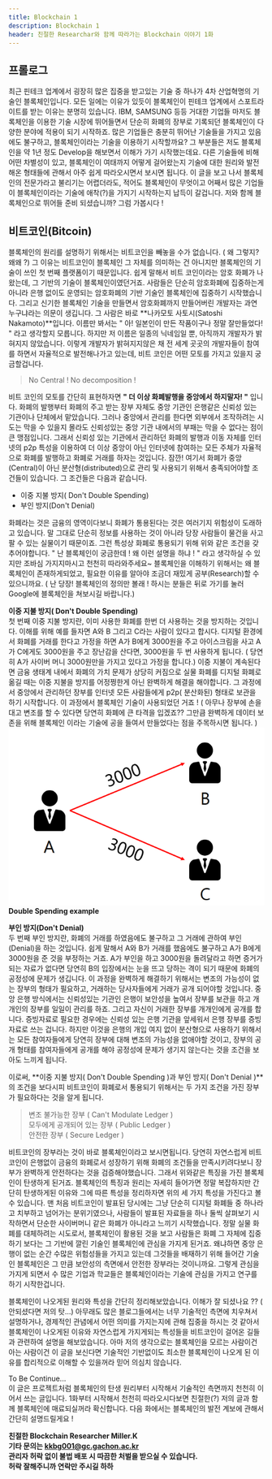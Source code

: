 ```yaml
---
title: Blockchain 1
description: Blockchain 1
header: 친절한 Researchar와 함께 따라가는 Blockchain 이야기 1화
---
```


## 프롤로그
 최근 핀테크 업계에서 굉장히 많은 집중을 받고있는 기술 중 하나가 4차 산업혁명의 기술인 블록체인입니다. 모든 일에는 이유가 있듯이 블록체인이 핀테크 업계에서 스포트라이트를 받는 이유는 분명히 있습니다. IBM, SAMSUNG  등등 거대한 기업들 마저도 블록체인을 이용한 기술 시장에 뛰어들면서 단순히 화폐의 장부로 기록되던 블록체인이 다양한 분야에 적용이 되기 시작하죠. 많은 기업들은 충분히 뛰어난 기술들을 가지고 있음에도 불구하고, 블록체인이라는 기술을 이용하기 시작할까요? 그 부분들은 저도 블록체인을 약 1년 정도 Develop을 해보면서 이해가 가기 시작했는데요. 다른 기술들에 비해 어떤 차별성이 있고, 블록체인이 여태까지 어떻게 걸어왔는지 기술에 대한 원리와 발전해온 형태들에 관해서 아주 쉽게 따라오시면서 보시면 됩니다. 이 글을 보고 나서 블록체인의 전문가라고 불리기는 어렵더라도, 적어도 블록체인이 무엇이고 어째서 많은 기업들이 블록체인이라는 기술에 애착(?)을 가지기 시작하는지 납득이 갈겁니다. 저와 함께 블록체인으로 뛰어들 준비 되셨습니까? 그럼 가봅시다 !

## 비트코인(Bitcoin)
블록체인의 원리를 설명하기 위해서는 비트코인을 빼놓을 수가 없습니다. ( 왜 그렇지? 왜왜 ?) 그 이유는 비트코인이 블록체인 그 자체를 의미하는 건 아니지만 블록체인의 기술이 쓰인 첫 번째 플랫폼이기 때문입니다. 쉽게 말해서 비트 코인이라는 암호 화폐가 나왔는데, 그 기반의 기술이 블록체인이였던거죠. 사람들은 단순히 암호화폐에 집중하는게 아니라 은행 없이도 운영되는 암호화폐의 기반 기술인 블록체인에 집중하기 시작했습니다. 그리고 신기한 블록체인 기술을 만들면서 암호화폐까지 만들어버린 개발자는 과연 누구냐라는 의문이 생깁니다. 그 사람은 바로 **나카모토 사토시(Satoshi Nakamoto)**입니다. 이름만 봐서는 " 아! 일본인이 만든 작품이구나  정말 잘만들었다! " 라고 생각할지 모릅니다. 하지만 저 이름은 일종의 닉네임일 뿐, 아직까지 개발자가 밝혀지지 않았습니다. 이렇게 개발자가 밝혀지지않은 채 전 세계 곳곳의 개발자들이 참여를 하면서 자율적으로 발전해나가고 있는데, 비트 코인은 어떤 모토를 가지고 있을지 궁금할겁니다.
>No Central !  No decomposition !  

비트 코인의 모토를 간단히 표현하자면 **" 더 이상 화폐발행을 중앙에서 하지말자!  "** 입니다. 화폐의 발행부터 화폐의 주고 받는 장부 자체도 중앙 기관인 은행같은 신뢰성 있는 기관이나 단체에서 맡았습니다. 그러나 중앙에서 관리를 한다면 외부에서 조작하려는 시도는 막을 수 있을지 몰라도 신뢰성있는 중앙 기관 내에서의 부패는 막을 수 없다는 점이 큰 맹점입니다. 그래서 신뢰성 있는 기관에서 관리하던 화폐의 발행과 이동 자체를 인터넷의 p2p 특성을 이용하여 더 이상 중앙이 아닌 인터넷에 참여하는 모든 주체가 자율적으로 화폐를 발행하고 화폐로 거래를 하자는 것입니다. 
잠깐! 여기서 화폐가 중앙(Central)이 아닌 분산형(distributed)으로 관리 및 사용되기 위해서 충족되어야할 조건들이 있습니다. 그 조건들은 다음과 같습니다.
> 
- 이중 지불 방지( Don't Double Spending)
- 부인 방지(Don't Denial)

화폐라는 것은 금융의 영역이다보니 화폐가 통용된다는 것은 여러기지 위험성이 도래하고 있습니다. 말 그대로 단순히 정보를 사용하는 것이 아니라 당장 사람들이 물건을 사고 팔 수 있는 실물이기 때문이죠. 그런 특성상 화폐로 통용되기 위해 위와 같은 조건을 갖추어야합니다. " 난 블록체인이 궁금한데 ! 왜 이런 설명을 하냐 ! " 라고 생각하실 수 있지만 조바심 가지지마시고 천천히 따라와주세요~ 블록체인을 이해하기 위해서는 왜 블록체인이 존재하게되었고, 필요한 이유를 알아야 조금더 재밌게 공부(Research)할 수 있으니까요. ( 난 당장! 블록체인의 정의만 볼래 ! 하시는 분들은 뒤로 가기를 눌러 Google에 블록체인을 쳐보시길 바랍니다.)  

**이중 지불 방지( Don't Double Spending)**  
첫 번째 이중 지불 방지란, 이미 사용한 화폐를 한번 더 사용하는 것을 방지하는 것입니다. 이해를 위해 예를 들자면 A와 B 그리고 C라는 사람이 있다고 합시다. 디지털 환경에서 화폐를 거래를 한다고 가정을 하면 A가 B에게 3000원을 주고 아이스크림을 사고 A가 C에게도 3000원을 주고 장난감을 산다면, 3000원을 두 번 사용하게 됩니다. ( 당연히 A가 사이버 머니 3000원만을 가지고 있다고 가정을 합니다.) 이중 지불이 계속된다면 금융 생태계 내에서 화폐의 가치 문제가 상당히 커짐으로 실물 화폐를 디지털 화폐로 옮길 때는 이중 지불을 방지를 어정쩡한게 아닌 완벽하게 해결을 해야합니다. 그 과정에서 중앙에서 관리하던 장부를 인터넷 모든 사람들에게 p2p( 분산화된) 형태로 보관을 하기 시작합니다. 이 과정에서 블록체인 기술이 사용되었던 거죠 !  ( 아무나 장부에 손을 대고 변조를 할 수 있다면 당연히 화폐에 큰 타격을 입겠죠?? 그만큼 완벽하게 데이터 보존을 위해 블록체인 이라는 기술에 공을 들여서 만들었다는 점을 주목하시면 됩니다. ) 
![DOUBLE](./doubleSpend.png)  **Double Spending example**  

**부인 방지(Don't Denial)**  
두 번째 부인 방지란, 화폐의 거래를 하였음에도 불구하고 그 거래에 관하여 부인(Denial)을 하는 것입니다. 쉽게 말해서 A와 B가 거래를 했음에도 불구하고 A가 B에게 3000원을 준 것을 부정하는 거죠. A가 부인을 하고 3000원을 돌려달라고 하면 증거가 되는 자료가 없다면 당연히 B의 입장에서는 눈을 뜨고 당하는 격이 되기 때문에 화폐의 공정성에 문제가 생깁니다. 이 과정을 완벽하게 해결하기 위해서는 변조의 가능성이 없는 장부의 형태가 필요하고, 거래하는 당사자들에게 거래가 공개 되어야할 것입니다. 중앙 은행 방식에서는 신뢰성있는 기관인 은행이 보안성을 높여서 장부를 보관을 하고 개개인의 장부를 일일이 관리를 하죠. 그리고 자신이 거래한 장부를 개개인에게 공개를 합니다. 증빙자료로 필요한 경우에는 신뢰성 있는 은행 기관을 앞세워서 은행 장부를 증빙자료로 쓰는 겁니다. 하지만 이것을 은행의 개입 여지 없이 분산형으로 사용하기 위해서는 모든 참여자들에게 당연히 장부에 대해 변조의 가능성을 없애야할 것이고, 장부의 공개 형태를 참여자들에게 공개를 해야 공정성에 문제가 생기지 않는다는 것을 조건을 보아도 느끼게 됩니다.

 이로써, **이중 지불 방지( Don't Double Spending )과 부인 방지( Don't Denial )**의 조건을 보다시피 비트코인이 화폐로서 통용되기 위해서는 두 가지 조건을 가진 장부가 필요하다는 것을 알게 됩니다.  
> 변조 불가능한 장부 ( Can't Modulate Ledger )  
> 모두에게 공개되어 있는 장부 ( Public Ledger )  
> 안전한 장부 ( Secure Ledger )  

비트코인의 장부라는 것이 바로 블록체인이라고 보시면됩니다. 당연히 자연스럽게 비트코인이 은행없이 금융의 화폐로서 성장하기 위해 화폐의 조건들을 만족시키려다보니 장부가 완벽하게 안전하다는 것을 검증해야했습니다. 그래서 위와같은 특징을 가진 블록체인이 탄생하게 된거죠. 블록체인의 특징과 원리는 자세히 들어가면 정말 복잡하지만 간단히 탄생하게된 이유와 그에 따른 특성을 정리하자면 위의 세 가지 특성을 가진다고 볼 수 있습니다. 맨 처음 비트코인이 발표된 당시에는 그냥 단순히 디지털 화폐들 중 하나라고 치부하고 넘어가는 분위기였으나, 사람들이 발표된 자료들을 하나 둘씩 살펴보기 시작하면서 단순한 사이버머니 같은 화폐가 아니라고 느끼기 시작했습니다. 정말 실물 화폐를 대체하려는 시도로서, 블록체인이 활용된 것을 보고 사람들은 화폐 그 자체에 집중하기 보다는 그 기반에 깔린 기술인 블록체인에 관심을 가지게 된거죠. 왜냐하면 중앙 은행이 없는 순간 수많은 위험성들을 가지고 있는데 그것들을 배재하기 위해 들어간 기술인 블록체인은 그 만큼 보안성의 측면에서 안전한 장부라는 것이니까요. 그렇게 관심을 가지게 되면서 수 많은 기업과 학교들은 블록체인이라는 기술에 관심을 가지고 연구를 하기 시작한겁니다.

 블록체인이 나오게된 원리와 특성을 간단히 정리해보았습니다. 이해가 잘 되셨나요 ?? ( 안되셨다면 저의 탓...) 아무래도 많은 블로그들에서는 너무 기술적인 측면에 치우쳐서 설명하거나, 경제적인 관념에서 어떤 의미를 가지는지에 관해 집중을 하시는 것 같아서 블록체인이 나오게된 이유와 자연스럽게 가지게되는 특성들을 비트코인이 걸어온 길들과 관련하여 설명을 해보았습니다. 아마 저의 생각으로는 블록체인을 모르는 사람이건 아는 사람이건 이 글을 보신다면 기술적인 기반없이도 최소한 블록체인이 나오게 된 이유를 합리적으로 이해할 수 있을꺼라 믿어 의심치 않습니다.

To Be Continue...  
이 글은 프로젝트처럼 블록체인의 탄생 원리부터 시작해서 기술적인 측면까지 천천히 이어서 쓰는 글입니다. 1화부터 시작해서 천천히 따라오시다보면 친절한(?) 저의 글과 함께 블록체인에 매료되실꺼라 확신합니다. 다음 화에서는 블록체인의 발전 계보에 관해서 간단히 설명드릴게요 !  
> 
**친절한 Blockchain Researcher Miller.K**  
**기타 문의는 kkbg001@gc.gachon.ac.kr**  
**관리자 허락 없이 불법 배포 시 따끔한 처벌을 받으실 수 있습니다.**  
**허락 잘해주니까 연락만 주시길 하하**
